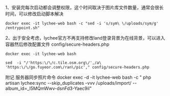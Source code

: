 1、安装完每次启动都会调整权限，这个时间取决于图片库文件数量，通常会很长时间，可以修改启动脚本解决

    docker exec -it lychee-web bash -c "sed -i 's/sym\ \/uploads/sym/g' /entrypoint.sh"
2、出于安全考虑，lychee官方不再支持修改land登录背景为在线背景，可以进入容器然后修改配置文件 config/secure-headers.php
 

    docker exec -it lychee-web bash

    sed  -i "/'https:\/\/c.tile.osm.org\/',/a\                                'https:\/\/go.fuyeor.com\/ran\/pic'," config/secure-headers.php

附记
服务器同步照片命令
    docker exec -d  -it lychee-web bash -c " php artisan lychee:sync --skip_duplicates  -vvv /uploads/import/ --album_id=_I5MQmWwv-dsnFd3-Yaec9il" 